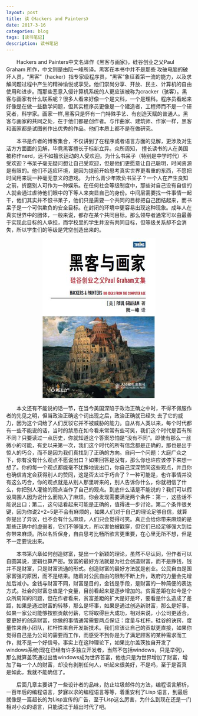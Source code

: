 ```yaml
---
layout: post
title: 读《Hackers and Painters》   
date: 2017-3-16
categories: blog
tags: [读书笔记]
description: 读书笔记
---
```


&emsp;&emsp;Hackers and Painters中文名译作《黑客与画家》，硅谷创业之父Paul Graham 所作，中文则是由阮一峰所译。黑客在本书中并不是那些
攻破电脑的破坏人员，“黑客”（hacker）指专家级程序员，“黑客”象征着第一流的能力，以及求解问题过程中产生的精神愉悦或享受。他们崇尚分享、开放、民主、计算机的自由使用和进步。而那些恶意入侵计算机系统的人更应该被称为cracker（骇客）。黑客与画家有什么联系呢？很多人看来好像一个是文科，一个是理科。程序员看起来好像是在做一些数学问题，但其实程序员更像是一个建造者，工程师而不是一个研究者，科学家。画家一样,黑客只是怀有一门特殊手艺、有创造天赋的普通人。黑客与画家的共同之处，在于他们都是创作者。与作曲家、建筑师、作家一样，黑客和画家都是试图创作出优秀的作品。他们本质上都不是在做研究。     

&emsp;&emsp;本书是作者的博客集合，不仅讲到了在程序或者语言方面的见解，更涉及对生活方方面面的见解，毕竟黑客擅长于标新立异。众所周知，
擅长读书的人在美国被称作nerd，远不如擅长运动的人受欢迎。为什么书呆子（特别是中学时代）不受欢迎？书呆子毫无疑问想让自己受欢迎，但是他们更愿意让自己聪明，时间资源是有限的。他们不适应环境，是因为提前开始思考真实世界更看重的东西，不愿把时间用来玩一种毫无意义的游戏。
为什么青少年欺负书呆子？一个人在产生良知之前，折磨别人可作为一种娱乐。在任何社会等级制度中，那些对自己没有自信的人就会通过虐待他们眼中的下等人来突显自己的身份。中间层需要找一件事情一起干，他们其实并不恨书呆子，他们只是需要一个共同的目标把自己团结起来，而书呆子是一个可供欺负的安全目标。在封闭的环境中更容易出现这种现象。成年人在真实世界中的团体，一般来说，都存在某个共同目标。那么领导者通常可以由最善于实现此目标的人承担，而学校里的学生并没有共同目标，但等级关系却不会消失，所以学生们的等级是凭空创造出来的。

<center><img src="https://raw.githubusercontent.com/whuhan2013/ImageRepertory/master/blog/p37.jpg"></center>

&emsp;&emsp;本文还有不能说的话一节，在当今美国深陷于政治正确之中时，不得不佩服作者的先见之明，但当政治正确这个词出现之后，政治正确就已经失
去了它的威力，因为这个词给了人们反驳它并不被威胁的能力。自从有人类以来，每个时代都有一些不能说的话，当时的禁忌在如今看来常常有些可笑，我们这个时代是否有所不同？只要读过一点历史，你就知道这个答案恐怕是“没有不同”。即使有那么一丝微小的可能，有史以来第一次，我们这个时代的所有信念都是正确的，那也是出于惊人的巧合，而不是因为我们真找到了正确的方向。自问一个问题：大庭广众之下，你有没有什么观点不愿说出口？如果回答是没有，那么你也许应该停下来想一想了。你的每一个观点都能毫不犹豫地说出口，你自己深深赞同这些观点，并且你也确信肯定会获得别人的赞同，这是否太过于巧合了？一种可能是，也许事情并没有这么巧合，你的观点就是从别人那里听来的，别人告诉你什么，你就相信了什么，你把别人灌输的观点当作了自己的观点。到底什么话是不能说的？我们可以假设周围人因为说什么而陷入了麻烦。你会发现需要满足两个条件：第一，这些话不能说出口；第二，这句话看起来可能是正确的，值得进一步讨论。第二个条件很关键，因为你说2+2=5是不会有麻烦的，如果人们对于自己的理论足够自信，就算你提出了异议，也不会有什么麻烦，人们只会觉得可笑。真正会给你带来麻烦的是那些正确中的虚弱者，它们不够强大，所以害怕被戳穿，但它们已经足够强大到给你带来麻烦。所以名哲保身，自由思考比畅所欲言更重要，在心里无所不想，但是不一定要说出来。

&emsp;&emsp;本书第六章如何创造财富，提出一个新颖的理论，虽然不尽认同，但作者可以自圆其说，逻辑也算严密。致富的最好方法就是为社会创造财富，而不是挣钱，钱并不是财富，只是财富流通的形式。创造财富的最好方法就是创业。公民自由是国家富强的原因，而不是结果。随着对公民自由的限制不断上升，政府的力量会先增加后减小。金钱与财富不同，财富是目的，金钱是手段，是财富的一种简便的表达方式。社会的财富总值是个变量，目前看起来是逐步增加的。贫富差距在如今是个众所周知的问题，但在作者看来，贫富差距的扩大是好是坏，要看是什么造成了差距，如果是通过财富的转移，那么是坏事，如果是通过创造新财富，那么是好事。如果一家公司能够按照贡献付薪，它将取得巨大成功，相对来说，小公司更适合。要更好的创造财富，你做的事情通常需要两点保证：度量与杠杆。硅谷的诀窍，度量性来自小团队，杠杆性来自开发新技术。我们应该让自己的贡献更直接，如果你觉得自己是为公司的需要而工作，而感受不到你是为了满足顾客的某种需求而工作，就不是一个好信号。事实上在这种理论下，如果比尔盖茨独自开发了windows系统(现在已经有许多独立开发者，当然不包括windows，只是举例)，那么就算盖茨通过出售windows成为世界首富，他也只是为世界增加了财富，增加了每一个人的财富，却没有剥削任何人，听起来很美好，不是吗，至于是否真
是如此，我就不能确信了。     

&emsp;&emsp;后面几章主要讲了一些设计者的品味，防止垃圾邮件的方法，编程语言解析，一百年后的编程语言，梦寐以求的编程语言等等，着重安利了Lisp
语言，到最后就像是一篇超长的为Lisp宣传的广告，至于Lisp这么厉害，为什么到现在还是一门相对小众的语言，只能说过于超出时代了吧。




